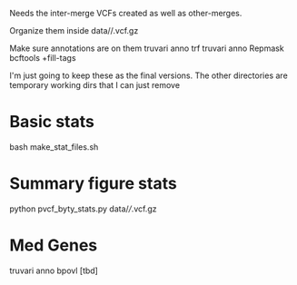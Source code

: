 Needs the inter-merge VCFs created as well as other-merges.

Organize them inside data/<reference>/<program>.vcf.gz

Make sure annotations are on them
truvari anno trf
truvari anno Repmask
bcftools +fill-tags

I'm just going to keep these as the final versions. The other directories are temporary working dirs that I can just
remove

# Basic stats
bash make_stat_files.sh

# Summary figure stats
python pvcf_byty_stats.py data/*/*.vcf.gz


# Med Genes
truvari anno bpovl [tbd]
